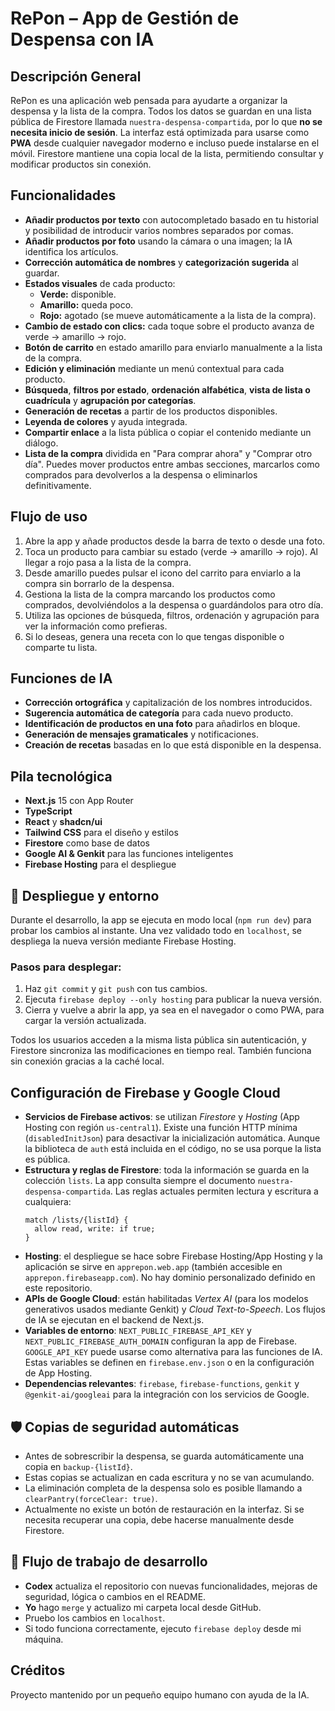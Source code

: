 # RePon – App de Gestión de Despensa con IA

## Descripción General
RePon es una aplicación web pensada para ayudarte a organizar la despensa y la lista de la compra. Todos los datos se guardan en una lista pública de Firestore llamada `nuestra-despensa-compartida`, por lo que **no se necesita inicio de sesión**. La interfaz está optimizada para usarse como **PWA** desde cualquier navegador moderno e incluso puede instalarse en el móvil. Firestore mantiene una copia local de la lista, permitiendo consultar y modificar productos sin conexión.

## Funcionalidades
- **Añadir productos por texto** con autocompletado basado en tu historial y posibilidad de introducir varios nombres separados por comas.
- **Añadir productos por foto** usando la cámara o una imagen; la IA identifica los artículos.
- **Corrección automática de nombres** y **categorización sugerida** al guardar.
- **Estados visuales** de cada producto:
  - **Verde:** disponible.
  - **Amarillo:** queda poco.
  - **Rojo:** agotado (se mueve automáticamente a la lista de la compra).
- **Cambio de estado con clics:** cada toque sobre el producto avanza de verde → amarillo → rojo.
- **Botón de carrito** en estado amarillo para enviarlo manualmente a la lista de la compra.
- **Edición y eliminación** mediante un menú contextual para cada producto.
- **Búsqueda**, **filtros por estado**, **ordenación alfabética**, **vista de lista o cuadrícula** y **agrupación por categorías**.
- **Generación de recetas** a partir de los productos disponibles.
- **Leyenda de colores** y ayuda integrada.
- **Compartir enlace** a la lista pública o copiar el contenido mediante un diálogo.
- **Lista de la compra** dividida en "Para comprar ahora" y "Comprar otro día". Puedes mover productos entre ambas secciones, marcarlos como comprados para devolverlos a la despensa o eliminarlos definitivamente.

## Flujo de uso
1. Abre la app y añade productos desde la barra de texto o desde una foto.
2. Toca un producto para cambiar su estado (verde → amarillo → rojo). Al llegar a rojo pasa a la lista de la compra.
3. Desde amarillo puedes pulsar el icono del carrito para enviarlo a la compra sin borrarlo de la despensa.
4. Gestiona la lista de la compra marcando los productos como comprados, devolviéndolos a la despensa o guardándolos para otro día.
5. Utiliza las opciones de búsqueda, filtros, ordenación y agrupación para ver la información como prefieras.
6. Si lo deseas, genera una receta con lo que tengas disponible o comparte tu lista.

## Funciones de IA
- **Corrección ortográfica** y capitalización de los nombres introducidos.
- **Sugerencia automática de categoría** para cada nuevo producto.
- **Identificación de productos en una foto** para añadirlos en bloque.
- **Generación de mensajes gramaticales** y notificaciones.
- **Creación de recetas** basadas en lo que está disponible en la despensa.

## Pila tecnológica
- **Next.js** 15 con App Router
- **TypeScript**
- **React** y **shadcn/ui**
- **Tailwind CSS** para el diseño y estilos
- **Firestore** como base de datos
- **Google AI & Genkit** para las funciones inteligentes
- **Firebase Hosting** para el despliegue

## 🧪 Despliegue y entorno

Durante el desarrollo, la app se ejecuta en modo local (`npm run dev`) para probar los cambios al instante. Una vez validado todo en `localhost`, se despliega la nueva versión mediante Firebase Hosting.

### Pasos para desplegar:
1. Haz `git commit` y `git push` con tus cambios.
2. Ejecuta `firebase deploy --only hosting` para publicar la nueva versión.
3. Cierra y vuelve a abrir la app, ya sea en el navegador o como PWA, para cargar la versión actualizada.

Todos los usuarios acceden a la misma lista pública sin autenticación, y Firestore sincroniza las modificaciones en tiempo real. También funciona sin conexión gracias a la caché local.

## Configuración de Firebase y Google Cloud
- **Servicios de Firebase activos**: se utilizan *Firestore* y *Hosting* (App Hosting con región `us-central1`). Existe una función HTTP mínima (`disabledInitJson`) para desactivar la inicialización automática. Aunque la biblioteca de `auth` está incluida en el código, no se usa porque la lista es pública.
- **Estructura y reglas de Firestore**: toda la información se guarda en la colección `lists`. La app consulta siempre el documento `nuestra-despensa-compartida`. Las reglas actuales permiten lectura y escritura a cualquiera:
  ```
  match /lists/{listId} {
    allow read, write: if true;
  }
  ```
- **Hosting**: el despliegue se hace sobre Firebase Hosting/App Hosting y la aplicación se sirve en `apprepon.web.app` (también accesible en `apprepon.firebaseapp.com`). No hay dominio personalizado definido en este repositorio.
- **APIs de Google Cloud**: están habilitadas *Vertex AI* (para los modelos generativos usados mediante Genkit) y *Cloud Text-to-Speech*. Los flujos de IA se ejecutan en el backend de Next.js.
- **Variables de entorno**: `NEXT_PUBLIC_FIREBASE_API_KEY` y `NEXT_PUBLIC_FIREBASE_AUTH_DOMAIN` configuran la app de Firebase. `GOOGLE_API_KEY` puede usarse como alternativa para las funciones de IA. Estas variables se definen en `firebase.env.json` o en la configuración de App Hosting.
- **Dependencias relevantes**: `firebase`, `firebase-functions`, `genkit` y `@genkit-ai/googleai` para la integración con los servicios de Google.

## 🛡️ Copias de seguridad automáticas
- Antes de sobrescribir la despensa, se guarda automáticamente una copia en `backup-{listId}`.
- Estas copias se actualizan en cada escritura y no se van acumulando.
- La eliminación completa de la despensa solo es posible llamando a `clearPantry(forceClear: true)`.
- Actualmente no existe un botón de restauración en la interfaz. Si se necesita recuperar una copia, debe hacerse manualmente desde Firestore.

## 🧪 Flujo de trabajo de desarrollo
- **Codex** actualiza el repositorio con nuevas funcionalidades, mejoras de seguridad, lógica o cambios en el README.
- **Yo** hago `merge` y actualizo mi carpeta local desde GitHub.
- Pruebo los cambios en `localhost`.
- Si todo funciona correctamente, ejecuto `firebase deploy` desde mi máquina.

## Créditos
Proyecto mantenido por un pequeño equipo humano con ayuda de la IA.
